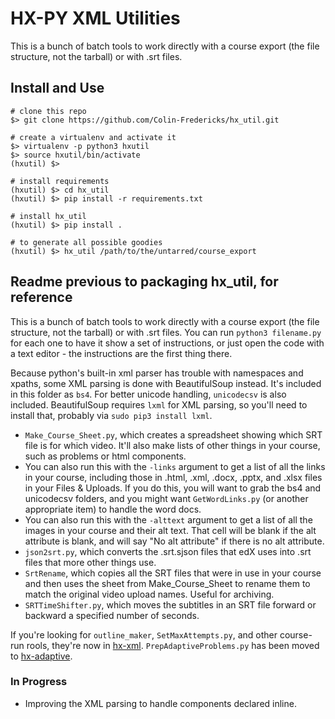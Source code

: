 HX-PY XML Utilities
====================================


This is a bunch of batch tools to work directly with a course export (the file structure, not the tarball) or with .srt files.

Install and Use
---------------

    # clone this repo
    $> git clone https://github.com/Colin-Fredericks/hx_util.git

    # create a virtualenv and activate it
    $> virtualenv -p python3 hxutil
    $> source hxutil/bin/activate
    (hxutil) $>

    # install requirements
    (hxutil) $> cd hx_util
    (hxutil) $> pip install -r requirements.txt

    # install hx_util
    (hxutil) $> pip install .

    # to generate all possible goodies
    (hxutil) $> hx_util /path/to/the/untarred/course_export


Readme previous to packaging hx_util, for reference
---------------------------------------------------

This is a bunch of batch tools to work directly with a course export (the file structure, not the tarball) or with .srt files. You can run `python3 filename.py` for each one to have it show a set of instructions, or just open the code with a text editor - the instructions are the first thing there.

Because python's built-in xml parser has trouble with namespaces and xpaths, some XML parsing is done with BeautifulSoup instead. It's included in this folder as `bs4`. For better unicode handling, `unicodecsv` is also included. BeautifulSoup requires `lxml` for XML parsing, so you'll need to install that, probably via `sudo pip3 install lxml`.

* `Make_Course_Sheet.py`, which creates a spreadsheet showing which SRT file is for which video. It'll also make lists of other things in your course, such as problems or html components.
 * You can also run this with the `-links` argument to get a list of all the links in your course, including those in .html, .xml, .docx, .pptx, and .xlsx files in your Files & Uploads. If you do this, you will want to grab the bs4 and unicodecsv folders, and you might want `GetWordLinks.py` (or another appropriate item) to handle the word docs.
 * You can also run this with the `-alttext` argument to get a list of all the images in your course and their alt text. That cell will be blank if the alt attribute is blank, and will say "No alt attribute" if there is no alt attribute.
* `json2srt.py`, which converts the .srt.sjson files that edX uses into .srt files that more other things use.
* `SrtRename`, which copies all the SRT files that were in use in your course and then uses the sheet from Make_Course_Sheet to rename them to match the original video upload names. Useful for archiving.
* `SRTTimeShifter.py`, which moves the subtitles in an SRT file forward or backward a specified number of seconds.


If you're looking for `outline_maker`, `SetMaxAttempts.py`, and other course-run rools, they're now in [hx-xml](https://github.com/Colin-Fredericks/hx-xml). `PrepAdaptiveProblems.py` has been moved to [hx-adaptive](https://github.com/Colin-Fredericks/hx-adaptive).

 ### In Progress
 * Improving the XML parsing to handle components declared inline.
